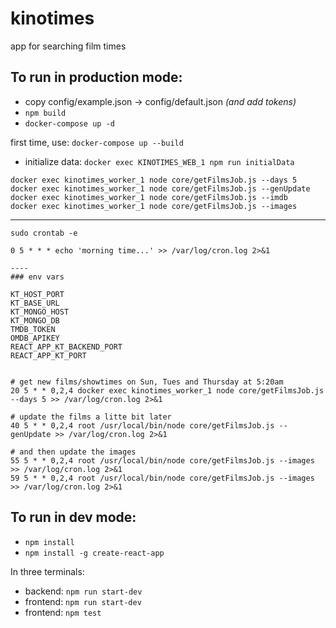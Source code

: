 # kinotimes
app for searching film times

## To run in production mode:
* copy config/example.json -> config/default.json _(and add tokens)_
* `npm build`
* `docker-compose up -d`


first time, use: `docker-compose up --build`
* initialize data: `docker exec KINOTIMES_WEB_1 npm run initialData`

```
docker exec kinotimes_worker_1 node core/getFilmsJob.js --days 5
docker exec kinotimes_worker_1 node core/getFilmsJob.js --genUpdate
docker exec kinotimes_worker_1 node core/getFilmsJob.js --imdb
docker exec kinotimes_worker_1 node core/getFilmsJob.js --images
```

-------------
`sudo crontab -e`
```
0 5 * * * echo 'morning time...' >> /var/log/cron.log 2>&1

----
### env vars

KT_HOST_PORT
KT_BASE_URL
KT_MONGO_HOST
KT_MONGO_DB
TMDB_TOKEN
OMDB_APIKEY
REACT_APP_KT_BACKEND_PORT
REACT_APP_KT_PORT


# get new films/showtimes on Sun, Tues and Thursday at 5:20am
20 5 * * 0,2,4 docker exec kinotimes_worker_1 node core/getFilmsJob.js --days 5 >> /var/log/cron.log 2>&1

# update the films a litte bit later
40 5 * * 0,2,4 root /usr/local/bin/node core/getFilmsJob.js --genUpdate >> /var/log/cron.log 2>&1

# and then update the images
55 5 * * 0,2,4 root /usr/local/bin/node core/getFilmsJob.js --images >> /var/log/cron.log 2>&1
59 5 * * 0,2,4 root /usr/local/bin/node core/getFilmsJob.js --images >> /var/log/cron.log 2>&1
```

## To run in dev mode:
* `npm install`
* `npm install -g create-react-app`

In three terminals:
* backend: `npm run start-dev`
* frontend: `npm run start-dev`
* frontend: `npm test`
